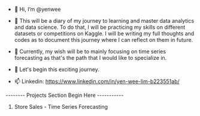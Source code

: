 - 👋 Hi, I’m @yenwee

- 🌱 This will be a diary of my journey to learning and master data analytics and data science. To do that, I will be practicing my skills on different datasets or competitions on Kaggle. I will be writing my full thoughts and codes as to document this journey where I can reflect on them in future.

- 👀 Currently, my wish will be to mainly focusing on time series forecasting as that's the path that I would like to specialize in.

- 💞️ Let's begin this exciting journey.

- 📫 Linkedin: https://www.linkedin.com/in/yen-wee-lim-b223551ab/

-------- Projects Section Begin Here -----------
1) Store Sales - Time Series Forecasting

